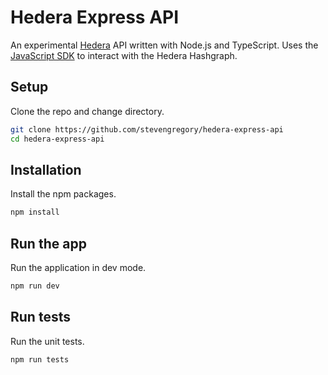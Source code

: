 # Hedera Express API

An experimental [Hedera](https://hedera.com/) API written with Node.js and TypeScript. Uses the [JavaScript SDK](https://github.com/hashgraph/hedera-sdk-js) to interact with the Hedera Hashgraph.

## Setup

Clone the repo and change directory.

```bash
git clone https://github.com/stevengregory/hedera-express-api
cd hedera-express-api
```

## Installation

Install the npm packages.

```bash
npm install
```

## Run the app

Run the application in dev mode.

```bash
npm run dev
```

## Run tests

Run the unit tests.

```bash
npm run tests
```
